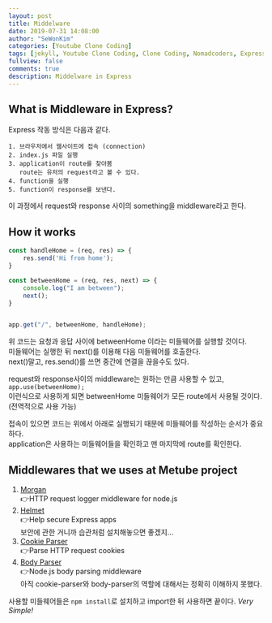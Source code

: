 ```yaml
---
layout: post
title: Middelware
date: 2019-07-31 14:08:00
author: "SeWonKim"
categories: [Youtube Clone Coding]
tags: [jekyll, Youtube Clone Coding, Clone Coding, Nomadcoders, Express, Middleware]
fullview: false
comments: true
description: Middelware in Express
---
```



## What is Middleware in Express?
Express 작동 방식은 다음과 같다.
```
1. 브라우저에서 웹사이트에 접속 (connection) 
2. index.js 파일 실행
3. application이 route를 찾아봄    
   route는 유저의 request라고 볼 수 있다.
4. function을 실행
5. function이 response를 보낸다.
```
이 과정에서 request와 response 사이의 something을 middleware라고 한다.


## How it works
```javascript
const handleHome = (req, res) => {
    res.send('Hi from home');
}

const betweenHome = (req, res, next) => {
    console.log("I am between");
    next();
}


app.get("/", betweenHome, handleHome);

```
위 코드는 요청과 응답 사이에 betweenHome 이라는 미들웨어를 실행할 것이다.      
미들웨어는 실행한 뒤 next()를 이용해 다음 미들웨어를 호출한다.      
next()말고, res.send()를 쓰면 중간에 연결을 끊을수도 있다.


request와 response사이의 middleware는 원하는 만큼 사용할 수 있고,      
`app.use(betweenHome);`     
이런식으로 사용하게 되면 betweenHome 미들웨어가 모든 route에서 사용될 것이다. (전역적으로 사용 가능)



접속이 있으면 코드는 위에서 아래로 실행되기 때문에 미들웨어를 작성하는 순서가 중요하다.      
application은 사용하는 미들웨어들을 확인하고 맨 마지막에 route를 확인한다.


## Middlewares that we uses at Metube project
1. [Morgan](https://github.com/expressjs/morgan)     
   👉HTTP request logger middleware for node.js
2. [Helmet](https://github.com/helmetjs/helmet)    
   👉Help secure Express apps     
   보안에 관한 거니까 습관처럼 설치해놓으면 좋겠지...
3. [Cookie Parser](https://github.com/expressjs/cookie-parser)    
   👉Parse HTTP request cookies
4. [Body Parser](https://github.com/expressjs/body-parser)     
   👉Node.js body parsing middleware      
   아직 cookie-parser와 body-parser의 역할에 대해서는 정확히 이해하지 못했다.
   

사용할 미들웨어들은 `npm install`로 설치하고 import한 뒤 사용하면 끝이다. *Very Simple!*